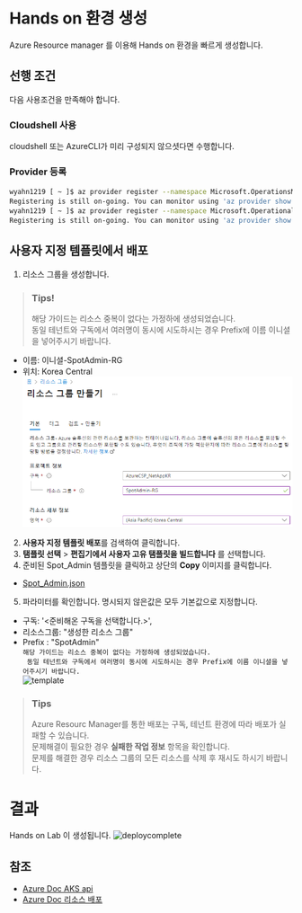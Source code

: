 # Hands on 환경 생성

Azure Resource manager 를 이용해 Hands on 환경을 빠르게 생성합니다.

## 선행 조건

다음 사용조건을 만족해야 합니다.

### Cloudshell 사용

cloudshell 또는 AzureCLI가 미리 구성되지 않으셧다면 수행합니다.

### Provider 등록

```bash
wyahn1219 [ ~ ]$ az provider register --namespace Microsoft.OperationsManagement
Registering is still on-going. You can monitor using 'az provider show -n Microsoft.OperationsManagement'
wyahn1219 [ ~ ]$ az provider register --namespace Microsoft.OperationalInsights
Registering is still on-going. You can monitor using 'az provider show -n Microsoft.OperationalInsights'
```

## 사용자 지정 템플릿에서 배포

1. 리소스 그룹을 생성합니다.

> ### Tips!
> 해당 가이드는 리소스 중복이 없다는 가정하에 생성되었습니다. </br>
> 동일 테넌트와 구독에서 여러명이 동시에 시도하시는 경우 Prefix에 이름 이니셜을 넣어주시기 바랍니다.

- 이름: 이니셜-SpotAdmin-RG
- 위치: Korea Central</br>
![createRG](./Images/createRG.png)

2. **사용자 지정 템플릿 배포**를 검색하여 클릭합니다.
3. **탬플릿 선택** > **편집기에서 사용자 고유 탬플릿을 빌드합니다** 를 선택합니다.</br>
4. 준비된 Spot_Admin 템플릿을 클릭하고 상단의 **Copy** 이미지를 클릭합니다.
- [Spot_Admin.json](./ARM/Spot_Admin.json)

5. 파라미터를 확인합니다. 명시되지 않은값은 모두 기본값으로 지정합니다.

- 구독: '<준비해온 구독을 선택합니다.>',
- 리소스그룹: "생성한 리소스 그룹"
- Prefix : "SpotAdmin" </br>
```해당 가이드는 리소스 중복이 없다는 가정하에 생성되었습니다.```</br>
``` 동일 테넌트와 구독에서 여러명이 동시에 시도하시는 경우 Prefix에 이름 이니셜을 넣어주시기 바랍니다.```</br>
![template](./Images/templete.png)

> ### Tips
> Azure Resourc Manager를 통한 배포는 구독, 테넌트 환경에 따라 배포가 실패할 수 있습니다. </br>
> 문제해결이 필요한 경우 **실패한 작업 정보** 항목을 확인합니다. </br>
> 문제를 해결한 경우 리소스 그룹의 모든 리소스를 삭제 후 재시도 하시기 바랍니다.

# 결과

Hands on Lab 이 생성됩니다.
![deploycomplete](./Images/deploycomplete.png)


## 참조

- [Azure Doc AKS api](https://learn.microsoft.com/en-us/rest/api/aks/managed-clusters/create-or-update?tabs=HTTP)
- [Azure Doc 리소스 배포](https://learn.microsoft.com/ko-kr/azure/azure-resource-manager/templates/deploy-portal)
